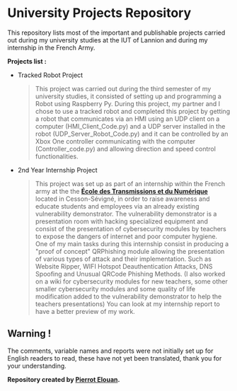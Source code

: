 # University Projects Repository
This repository lists most of the important and publishable projects carried out during my university studies at the IUT of Lannion and during my internship in the French Army.

__Projects list :__

- Tracked Robot Project
  > This project was carried out during the third semester of my university studies, it consisted of setting up and programming a Robot using Raspberry Py. During this project, my partner and I chose to use a tracked robot and completed this project by getting a robot that communicates via an HMI using an UDP client on a computer (HMI_Client_Code.py) and a UDP server installed in the robot (UDP_Server_Robot_Code.py) and it can be controlled by an Xbox One controller communicating with the computer (Controller_code.py) and allowing direction and speed control functionalities.
  
- 2nd Year Internship Project
  > This project was set up as part of an internship within the French army at the the __[École des Transmissions et du Numérique](https://fr.wikipedia.org/wiki/%C3%89cole_des_transmissions)__ located in Cesson-Sévigné, in order to raise awareness and educate students and employees via an already existing vulnerability demonstrator. The vulnerability demonstrator is a presentation room with hacking specialized equipment and consist of the presentation of cybersecurity modules by teachers to expose the dangers of internet and poor computer hygiene. One of my main tasks during this internship consist in producing a "proof of concept" QRPhishing module allowing the presentation of various types of attack and their implementation. Such as Website Ripper, WIFI Hotspot Deauthentication Attacks, DNS Spoofing and Unusual QRCode Phishing Methods. (I also worked on a wiki for cybersecurity modules for new teachers, some other smaller cybersecurity modules and some quality of life modification added to the vulnerability demonstrator to help the teachers presentations) You can look at my internship report to have a better preview of my work.

## Warning !

The comments, variable names and reports were not initially set up for English readers to read, these have not yet been translated, thank you for your understanding.



__Repository created by [Pierrot Elouan](https://www.linkedin.com/in/elouan-pierrot-b036a7262/).__
